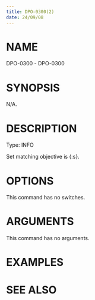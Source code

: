 ```yaml
---
title: DPO-0300(2)
date: 24/09/08
---
```


# NAME

DPO-0300 - DPO-0300

# SYNOPSIS

N/A.

# DESCRIPTION

Type: INFO

Set matching objective is {:s}.

# OPTIONS

This command has no switches.

# ARGUMENTS

This command has no arguments.

# EXAMPLES

# SEE ALSO
